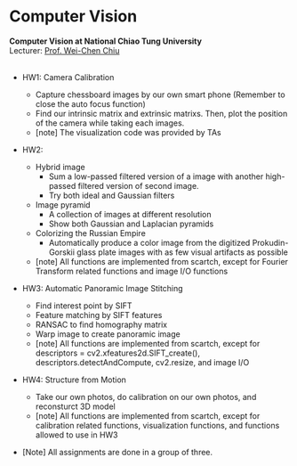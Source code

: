 # Computer Vision
**Computer Vision at National Chiao Tung University**  
Lecturer: [Prof. Wei-Chen Chiu](https://walonchiu.github.io)
<br><br>

- HW1: Camera Calibration 
    - Capture chessboard images by our own smart phone (Remember to close the auto focus function)
    - Find our intrinsic matrix and extrinsic matrixs. Then, plot the position of the camera while taking each images. 
    - [note] The visualization code was provided by TAs

- HW2:
    - Hybrid image
        - Sum a low-passed filtered version of a image with another high-passed filtered version of second image.
        - Try both ideal and Gaussian filters
    - Image pyramid
        - A collection of images at different resolution
        - Show both Gaussian and Laplacian pyramids
    - Colorizing the Russian Empire
        - Automatically produce a color image from the digitized Prokudin- Gorskii glass plate images with as few visual artifacts as possible
    - [note] All functions are implemented from scartch, except for Fourier Transform related functions and image I/O functions

- HW3: Automatic Panoramic Image Stitching
    - Find interest point by SIFT
    - Feature matching by SIFT features
    - RANSAC to find homography matrix
    - Warp image to create panoramic image
    - [note] All functions are implemented from scartch, except for descriptors = cv2.xfeatures2d.SIFT_create(), descriptors.detectAndCompute, cv2.resize, and image I/O

- HW4: Structure from Motion
    - Take our own photos, do calibration on our own photos, and reconsturct 3D model
    - [note] All functions are implemented from scartch, except for calibration related functions, visualization functions, and functions allowed to use in HW3

- [Note] All assignments are done in a group of three.
